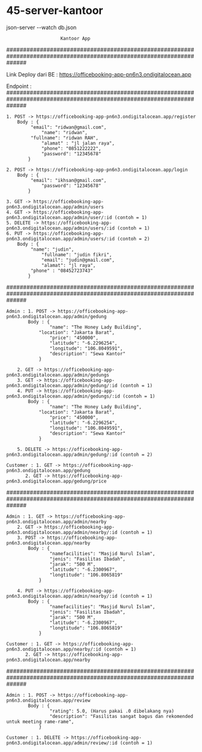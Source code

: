 # 45-server-kantoor
<!-- How to start -->
json-server --watch db.json

						Kantoor App
######################################################################################################################

Link Deploy dari BE : https://officebooking-app-pn6n3.ondigitalocean.app

Endpoint : 
######################################################################################################################
<!-- Register User -->
	1. POST -> https://officebooking-app-pn6n3.ondigitalocean.app/register
		Body : {
   			 "email": "ridwan@gmail.com",
    			 "name": "ridwan",
   			 "fullname": "ridwan RAH",
    			 "alamat" : "jl jalan raya",
    			 "phone": "0851222222",
    			 "password": "12345678"
			}

	2. POST -> https://officebooking-app-pn6n3.ondigitalocean.app/login
		Body : {
   			 "email": "ikhsan@gmail.com",
    			 "password": "12345678"
			}

	3. GET -> https://officebooking-app-pn6n3.ondigitalocean.app/admin/users
	4. GET -> https://officebooking-app-pn6n3.ondigitalocean.app/admin/user/:id (contoh = 1)
	5. DELETE -> https://officebooking-app-pn6n3.ondigitalocean.app/admin/users/:id (contoh = 1)
	6. PUT -> https://officebooking-app-pn6n3.ondigitalocean.app/admin/users/:id (contoh = 2)
		Body : {
   			 "name": "judin",
    			 "fullname": "judin fikri",
    			 "email": "judin@gmail.com",
    			 "alamat": "jl raya",
   			 "phone" : "08452723743"
			}

######################################################################################################################
<!-- Manage Gedung  -->
	Admin : 1. POST -> https://officebooking-app-pn6n3.ondigitalocean.app/admin/gedung
			Body : {
    				"name": "The Honey Lady Building",
   				"location": "Jakarta Barat",
    				"price": "450000",
    				"latitude": "-6.2296254",
    				"longitude": "106.8049591",
    				"description": "Sewa Kantor"
				}
	
		2. GET -> https://officebooking-app-pn6n3.ondigitalocean.app/admin/gedungs
		3. GET -> https://officebooking-app-pn6n3.ondigitalocean.app/admin/gedung/:id (contoh = 1)
		4. PUT -> https://officebooking-app-pn6n3.ondigitalocean.app/admin/gedungs/:id (contoh = 1)
			Body : {
    				"name": "The Honey Lady Building",
   				"location": "Jakarta Barat",
    				"price": "450000",
    				"latitude": "-6.2296254",
    				"longitude": "106.8049591",
    				"description": "Sewa Kantor"
				}

		5. DELETE -> https://officebooking-app-pn6n3.ondigitalocean.app/admin/gedung/:id (contoh = 2)
	
	Customer : 1. GET -> https://officebooking-app-pn6n3.ondigitalocean.app/gedung
		   2. GET -> https://officebooking-app-pn6n3.ondigitalocean.app/gedung/price

######################################################################################################################
<!-- Manage Nearby Facilities -->

	Admin : 1. GET -> https://officebooking-app-pn6n3.ondigitalocean.app/admin/nearby
		2. GET -> https://officebooking-app-pn6n3.ondigitalocean.app/admin/nearby/:id (contoh = 1)
		3. POST -> https://officebooking-app-pn6n3.ondigitalocean.app/nearby
			Body : {
    				"namefacilities": "Masjid Nurul Islam",
    				"jenis": "Fasilitas Ibadah",
    				"jarak": "500 M",
    				"latitude": "-6.2300967",
    				"longtitude": "106.8065819"
				}

		4. PUT -> https://officebooking-app-pn6n3.ondigitalocean.app/admin/nearby/:id (contoh = 1)
			Body : {
    				"namefacilities": "Masjid Nurul Islam",
    				"jenis": "Fasilitas Ibadah",
    				"jarak": "500 M",
    				"latitude": "-6.2300967",
    				"longtitude": "106.8065819"
				}
	
	Customer : 1. GET -> https://officebooking-app-pn6n3.ondigitalocean.app/nearby/:id (contoh = 1)
		   2. GET -> https://officebooking-app-pn6n3.ondigitalocean.app/nearby

######################################################################################################################
<!-- Manage Nearby Facilities -->

	Admin : 1. POST -> https://officebooking-app-pn6n3.ondigitalocean.app/review
			Body : {
    				"rating": 5.0, (Harus pakai .0 dibelakang nya)
    				"description": "Fasilitas sangat bagus dan rekomended untuk meeting rame-rame",
				}
	
	Customer : 1. DELETE -> https://officebooking-app-pn6n3.ondigitalocean.app/admin/review/:id (contoh = 1)
